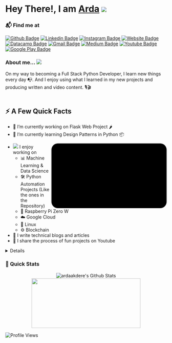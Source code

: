 <h1>Hey There!, I am <a href="https://github.com/ardaakdere">Arda</a> <img src="https://emojis.slackmojis.com/emojis/images/1531849430/4246/blob-sunglasses.gif?1531849430" width="30px"></h1>
</h1>

### 📬 Find me at
[![Github Badge](https://img.shields.io/badge/GitHub-100000?style=for-the-badge&logo=github&logoColor=white&logo=github&link=https://github.com/ardaakdere/)](https://github.com/ardaakdere/) 
[![Linkedin Badge](https://img.shields.io/badge/LinkedIn-0077B5?style=for-the-badge&logo=linkedin&logoColor=white&link=https://www.linkedin.com/in/hemanthkollipara/)](https://www.linkedin.com/in/arda-akdere/)
[![Instagram Badge](https://img.shields.io/badge/Instagram-E4405F?style=for-the-badge&logo=instagram&logoColor=white&link=https://www.instagram.com/pumpingcode/)](https://www.instagram.com/pumpingcode/) 
[![Website Badge](https://img.shields.io/badge/website-000000?style=for-the-badge&logo=About.me&logoColor=white&link=http://ardaakdere.com)](http://ardaakdere.com) 
[![Datacamp Badge](https://img.shields.io/badge/Datacamp-05192D?style=for-the-badge&logo=datacamp&logoColor=65FF8F&link=https://www.datacamp.com/profile/ardaakdere)](https://www.datacamp.com/profile/ardaakdere) 
[![Gmail Badge](https://img.shields.io/badge/Gmail-D14836?style=for-the-badge&logo=gmail&logoColor=white&link=ardaakdere@gmail.com)](ardaakdere@gmail.com) 
[![Medium Badge](https://img.shields.io/badge/Medium-12100E?style=for-the-badge&logo=medium&logoColor=white&link=https://medium.com/@arda.akdere)](https://medium.com/@arda.akdere)
[![Youtube Badge](https://img.shields.io/badge/YouTube-FF0000?style=for-the-badge&logo=youtube&logoColor=white&link=https://www.youtube.com/channel/UCOMAUEN3AxPA8qsoZS293fg)](https://www.youtube.com/channel/UCOMAUEN3AxPA8qsoZS293fg)
[![Google Play Badge](https://img.shields.io/badge/Google_Play-414141?style=for-the-badge&logo=google-play&logoColor=white&link=https://play.google.com/store/apps/details?id=com.ardakdere.kelimezber&hl=tr&gl=US)](https://play.google.com/store/apps/details?id=com.ardakdere.kelimezber&hl=tr&gl=US)

### About me...  <img src="https://media1.giphy.com/media/tQf7QsufS3DQfLcsw6/giphy.gif" width="50"> 
On my way to becoming a Full Stack Python Developer, I learn new things every day 📭. And I enjoy using what I learned in my new projects and producing written and video content. 🎙🎬<br/><br/>


## ⚡️ A Few Quick Facts

- 🔭 I’m currently working on Flask Web Project 🌶
- 🌱 I’m currently learning Design Patterns in Python 📦
<img width="360" height="202.5" src="https://raw.githubusercontent.com/ardaakdere/ardaakdere/main/dev-loop.gif" align=right style="border-radius:20px">

- <img src="https://media.giphy.com/media/WUlplcMpOCEmTGBtBW/giphy.gif" width="30">  I enjoy working on
  - 📊 Machine Learning & Data Science
  - 🛠 Python Automation Projects (Like the ones in the Repository)
  - 🍰 Raspberry Pi Zero W
  - ☁️ Google Cloud
  - 🐧 Linux
  - ⚙️ Blockchain
- 📝 I write technical blogs and articles
- 🍄 I share the process of fun projects on Youtube


<details>
  
### 🖥️ My DevSetup
<img src="https://img.shields.io/badge/apple%20silicon-333333?style=for-the-badge&logo=apple&logoColor=white"> <img src="https://img.shields.io/badge/Windows-0078D6?style=for-the-badge&logo=windows&logoColor=white"> <img src="https://img.shields.io/badge/Visual_Studio_Code-0078D4?style=for-the-badge&logo=visual%20studio%20code&logoColor=white"> <img src="https://img.shields.io/badge/Jupyter-F37626.svg?&style=for-the-badge&logo=Jupyter&logoColor=white"> <img src="https://img.shields.io/badge/Spotify-1ED760?&style=for-the-badge&logo=spotify&logoColor=white"> <img src="https://img.shields.io/badge/PyCharm-000000.svg?&style=for-the-badge&logo=PyCharm&logoColor=white">

### ⚙️ Some Tool and Tech I use
<code><img height="30" src="https://user-images.githubusercontent.com/54773283/167404794-c84b80ed-8e47-4e2b-b368-61f0f1ae30eb.png"></code>
<code><img height="30" src="https://user-images.githubusercontent.com/54773283/167405756-33e0fb15-6882-4810-8cc4-77d8bb0ebe70.png"></code>
<code><img height="30" src="https://user-images.githubusercontent.com/54773283/167405962-a8b78f53-a3a5-469e-93fc-8f4d98ce4a11.png"></code>
<code><img height="30" src="https://user-images.githubusercontent.com/54773283/167405967-c5ef34d8-c4d2-419c-ae2a-1368816b26c9.png"></code>
<code><img height="30" src="https://user-images.githubusercontent.com/54773283/167406027-95fe91cc-a910-4db6-bc96-f19c94408080.png"></code>
<code><img height="30" src="https://raw.githubusercontent.com/github/explore/80688e429a7d4ef2fca1e82350fe8e3517d3494d/topics/html/html.png"></code>
<code><img height="30" src="https://user-images.githubusercontent.com/54773283/167406167-9943638c-3a80-4a37-893a-9e5bf5518e8d.png"></code>
<code><img height="30" src="https://user-images.githubusercontent.com/54773283/167406265-e8435c26-fbb9-476b-b733-084185c4b7f8.png"></code>
<code><img height="30" src="https://user-images.githubusercontent.com/54773283/167407408-39a4404a-8514-4b32-9c55-d3ee37f08037.png"></code>
<code><img height="30" src="https://user-images.githubusercontent.com/54773283/167407235-78d999f0-9756-435c-b995-7aca3ac58486.png"></code>
<code><img height="30" src="https://user-images.githubusercontent.com/54773283/167407240-f905cef1-3e10-4704-b897-0577fada8661.png"></code>
<code><img height="30" src="https://user-images.githubusercontent.com/54773283/167407789-2028f63d-3136-4be9-b3a9-a4e0ed25eeb5.png"></code>
<code><img height="30" src="https://user-images.githubusercontent.com/54773283/167409262-6d5120ca-a079-4d3c-81c9-bc7182f9b44c.png"></code>
<code><img height="30" src="https://user-images.githubusercontent.com/54773283/167409389-91f560af-a830-4ea9-9294-b804677c51a0.png"></code>
<code><img height="30" src="https://user-images.githubusercontent.com/54773283/167409501-5ab81a93-8556-4d84-bece-940568e43abf.png"></code>  
</details>


### 🚀 Quick Stats
<p align="center">
<img width="450" align="center" src="https://github-readme-stats-defcon27.vercel.app/api?username=ardaakdere&show_icons=true&line_height=21&theme=react" alt="ardaakdere's Github Stats" />
<img width="340" height="155" align="center" 
     src="https://github-readme-stats-defcon27.vercel.app/api/top-langs/?username=ardaakdere&langs_count=6&hide=handlebars,jupyter notebook,css&theme=react&line_height=27&layout=compact" />
</p>


![Profile Views](https://komarev.com/ghpvc/?username=ardaakdere)

<!--
<details>
<summary> 💥 Working on </summary>
<br>
<p align="center">
<a href="github-repo-link">
<img src="img" />
</a>&ensp;
<a href="github-repo-link">
<img src="img" />
</a>
</p>
</details>
